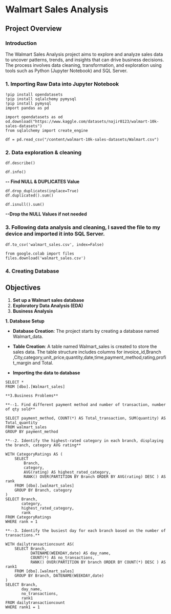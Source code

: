 # Walmart Sales Analysis 

## Project Overview

### Introduction

The Walmart Sales Analysis project aims to explore and analyze sales data to uncover patterns, trends, and insights that can drive business decisions. The process involves data cleaning, transformation, and exploration using tools such as Python (Jupyter Notebook) and SQL Server.

### 1. Importing Raw Data into Jupyter Notebook

```
!pip install opendatasets
!pip install sqlalchemy pymysql
!pip install pymysql
import pandas as pd
```

```
import opendatasets as od
od.download("https://www.kaggle.com/datasets/najir0123/walmart-10k-sales-datasets")
from sqlalchemy import create_engine
```
```
df = pd.read_csv("/content/walmart-10k-sales-datasets/Walmart.csv")
```    
### 2. Data exploration & cleaning
```
df.describe()
```
```
df.info()
```
**-- Find NULL & DUPLICATES Value**
```
df.drop_duplicates(inplace=True)
df.duplicated().sum()
```
```
df.isnull().sum()
```
**--Drop the NULL Values if not needed**

### 3. Following data analysis and cleaning, I saved the file to my device and imported it into SQL Server.
```
df.to_csv('walmart_sales.csv', index=False)

from google.colab import files
files.download('walmart_sales.csv')
```

### 4. Creating Database

## Objectives

 1. **Set up a Walmart sales database** 
 2. **Exploratory Data Analysis (EDA)**
 3. **Business Analysis**

**1. Database Setup**

- **Database Creation**: The project starts by creating a database named Walmart_data.

- **Table Creation**: A table named Walmart_sales is created to store the sales data. The table structure includes columns for invoice_id,Branch
,City,category,unit_price,quantity,date,time,payment_method,rating,profit_margin and Total.

- **Importing the data to database**

```
SELECT * 
FROM [dbo].[Walmart_sales]

**3.Business Problems**

**--1. Find different payment method and number of transaction, number of qty sold**

SELECT payment_method, COUNT(*) AS Total_transaction, SUM(quantity) AS Total_quantity  
FROM walmart_sales
GROUP BY payment_method

**--2. Identify the highest-rated category in each branch, displaying the branch, category AVG rating**

WITH CategoryRatings AS (
    SELECT 
        Branch, 
        category, 
        AVG(rating) AS highest_rated_category,
        RANK() OVER(PARTITION BY Branch ORDER BY AVG(rating) DESC ) AS rank
    FROM [dbo].[walmart_sales]
    GROUP BY Branch, category
)
SELECT Branch,
       category,
       highest_rated_category,
       rank
FROM CategoryRatings 
WHERE rank = 1

**--3. Identify the busiest day for each branch based on the number of transactions.**

WITH dailytransactioncount AS(
    SELECT Branch,
           DATENAME(WEEKDAY,date) AS day_name,
           COUNT(*) AS no_transactions,
           RANK() OVER(PARTITION BY branch ORDER BY COUNT(*) DESC ) AS rank1
    FROM [dbo].[walmart_sales]
    GROUP BY Branch, DATENAME(WEEKDAY,date) 
)
SELECT Branch,
       day_name,
       no_transactions,
       rank1
FROM dailytransactioncount
WHERE rank1 = 1




